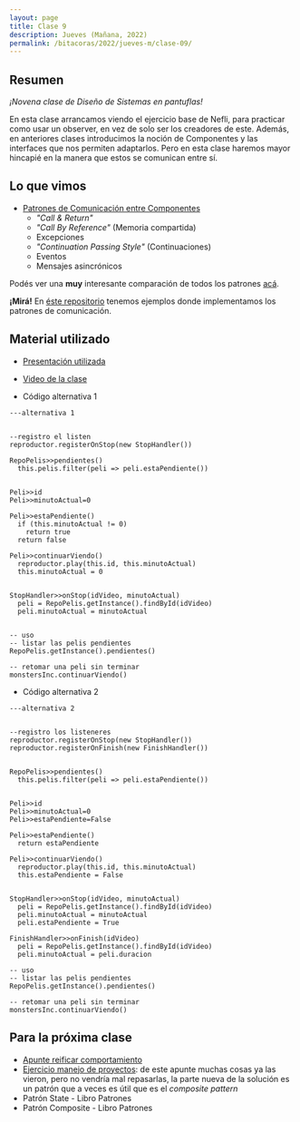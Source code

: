 ```yaml
---
layout: page
title: Clase 9
description: Jueves (Mañana, 2022)
permalink: /bitacoras/2022/jueves-m/clase-09/
---
```


## Resumen

*¡Novena clase de Diseño de Sistemas en pantuflas!*

En esta clase arrancamos viendo el ejercicio base de Nefli, para practicar como usar un observer, en vez de solo ser los creadores de este.
Además, en anteriores clases introducimos la noción de Componentes y las interfaces que nos permiten adaptarlos. Pero en esta clase haremos mayor hincapié en la manera que estos se comunican entre sí.

## Lo que vimos

- [Patrones de Comunicación entre Componentes](https://docs.google.com/document/d/1EVPwqFyq2TW5Z5_VUeWdh9yLesxPBbSBzke2jHNURuk/edit)
  - _"Call & Return"_
  - _"Call By Reference"_ (Memoria compartida)
  - Excepciones
  - _"Continuation Passing Style"_ (Continuaciones)
  - Eventos
  - Mensajes asincrónicos

Podés ver una **muy** interesante comparación de todos los patrones [acá](https://docs.google.com/document/d/1dBaf8tILr37iD2mNMiZsfeYdL7AADW698skIkkoVU9g/edit).

**¡Mirá!** En [éste repositorio](https://github.com/dds-utn/patrones-comunicacion) tenemos ejemplos donde implementamos los patrones de comunicación.

## Material utilizado

- [Presentación utilizada](https://docs.google.com/presentation/d/1AE7Zb-dFgZqKJRo0xkesrC8C1w_ngZ2f7IDLW_nFnKo/edit?usp=sharing)
- [Video de la clase](https://youtu.be/9UYIo4qlTv0)

- Código alternativa 1

```
---alternativa 1


--registro el listen
reproductor.registerOnStop(new StopHandler())

RepoPelis>>pendientes()
  this.pelis.filter(peli => peli.estaPendiente())


Peli>>id
Peli>>minutoActual=0

Peli>>estaPendiente()
  if (this.minutoActual != 0)
    return true
  return false

Peli>>continuarViendo()
  reproductor.play(this.id, this.minutoActual)
  this.minutoActual = 0


StopHandler>>onStop(idVideo, minutoActual)
  peli = RepoPelis.getInstance().findById(idVideo)
  peli.minutoActual = minutoActual


-- uso
-- listar las pelis pendientes
RepoPelis.getInstance().pendientes()

-- retomar una peli sin terminar
monstersInc.continuarViendo()

```

- Código alternativa 2

```
---alternativa 2


--registro los listeneres
reproductor.registerOnStop(new StopHandler())
reproductor.registerOnFinish(new FinishHandler())


RepoPelis>>pendientes()
  this.pelis.filter(peli => peli.estaPendiente())


Peli>>id
Peli>>minutoActual=0
Peli>>estaPendiente=False

Peli>>estaPendiente()
  return estaPendiente

Peli>>continuarViendo()
  reproductor.play(this.id, this.minutoActual)
  this.estaPendiente = False


StopHandler>>onStop(idVideo, minutoActual)
  peli = RepoPelis.getInstance().findById(idVideo)
  peli.minutoActual = minutoActual
  peli.estaPendiente = True

FinishHandler>>onFinish(idVideo)
  peli = RepoPelis.getInstance().findById(idVideo)
  peli.minutoActual = peli.duracion

-- uso
-- listar las pelis pendientes
RepoPelis.getInstance().pendientes()

-- retomar una peli sin terminar
monstersInc.continuarViendo()
```


## Para la próxima clase

- [Apunte reificar comportamiento](https://docs.google.com/document/d/1RnmKXlQ5tdIasBmFiYFOOe8_JZMSetaT1APLLE9NGIE/edit#heading=h.xuj11ffam8am)
- [Ejercicio manejo de proyectos](https://docs.google.com/document/d/1RqEERDOr2ZVNGUKkMVrnbgu0jT12mc4cB_t0Tg3tAeM/edit): de este apunte muchas cosas ya las vieron, pero no vendría mal repasarlas, la parte nueva de la solución es un patrón que a veces es útil que es el _composite pattern_
- Patrón State - Libro Patrones
- Patrón Composite - Libro Patrones
